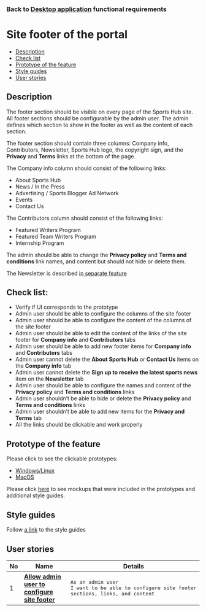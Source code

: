 ### Back to [Desktop application](/sports_hub_portal/desktop_application_features/desktop_application_features_list/) functional requirements

# Site footer of the portal

- [Description](#description)
- [Check list](#check-list)
- [Prototype of the feature](#prototype-of-the-feature)
- [Style guides](#style-guides)
- [User stories](#user-stories)

## Description

The footer section should be visible on every page of the Sports Hub site.
All footer sections should be configurable by the admin user. The admin defines which section to show in the footer as well as the content of each section.

The footer section should contain three columns: Company info, Contributors, Newsletter, Sports Hub logo, the copyright sign, and the <b>Privacy</b> and <b>Terms</b> links at the bottom of the page.

The Company info column should consist of the following links:
  - About Sports Hub
  - News / In the Press
  - Advertising / Sports Blogger Ad Network
  - Events
  - Contact Us

The Contributors column should consist of the following links:
  - Featured Writers Program
  - Featured Team Writers Program
  - Internship Program

The admin should be able to change the <b>Privacy policy</b> and <b>Terms and conditions</b> link names, and content but should not hide or delete them.

The Newsletter is described [in separate feature](/sports_hub_portal/desktop_application_features/newsletter_email)

## Check list:

  - Verify if UI corresponds to the prototype
  - Admin user should be able to configure the columns of the site footer
  - Admin user should be able to configure the content of the columns of the site footer
  - Admin user should be able to edit the content of the links of the site footer for <b>Company info</b> and <b>Contributors</b> tabs
  - Admin user should be able to add new footer items for <b>Company info</b> and <b>Contributors</b> tabs
  - Admin user cannot delete the <b>About Sports Hub</b> or <b>Contact Us</b> items on the <b>Company info</b> tab
  - Admin user cannot delete the <b>Sign up to receive the latest sports news</b> item on the <b>Newsletter</b> tab
  - Admin user should be able to configure the names and content of the <b>Privacy policy</b> and <b>Terms and conditions</b> links
  - Admin user shouldn’t be able to hide or delete the <b>Privacy policy</b> and <b>Terms and conditions</b> links
  - Admin user shouldn’t be able to add new items for the <b>Privacy and Terms</b> tab
  - All the links should be clickable and work properly

## Prototype of the feature

Please click to see the clickable prototypes:
  - [Windows/Linux](https://www.figma.com/proto/NtbGYo1S9DgNYIOUU0WgEV/Site-footer-of-the-portal?page-id=8106%3A1314&node-id=8106%3A1463&viewport=266%2C48%2C0.13&scaling=min-zoom&starting-point-node-id=8106%3A1463)
  - [MacOS](https://www.figma.com/proto/NtbGYo1S9DgNYIOUU0WgEV/Site-footer-of-the-portal?page-id=0%3A1073&node-id=0%3A2345&viewport=266%2C48%2C0.13&scaling=min-zoom&starting-point-node-id=0%3A2345)

Please click [here](https://www.figma.com/file/NtbGYo1S9DgNYIOUU0WgEV/Site-footer-of-the-portal?node-id=0%3A1073) to see mockups that were included in the prototypes and additional style guides.

## Style guides

Follow [a link](https://www.figma.com/proto/0zkkf5WC77OSpvyD6YXpFE/Style-guides?page-id=0%3A1&node-id=19%3A5368&viewport=266%2C48%2C0.54&scaling=min-zoom&starting-point-node-id=19%3A5368) to the style guides

## User stories

No           |      Name     |   Details
------------ | ------------- | -------------
1 |[**Allow admin user to configure site footer**](/sports_hub_portal/desktop_application_features/site_footer/user_stories/configure_site_footer)|<pre>As an admin user<br>I want to be able to configure site footer sections, links, and content</pre>

